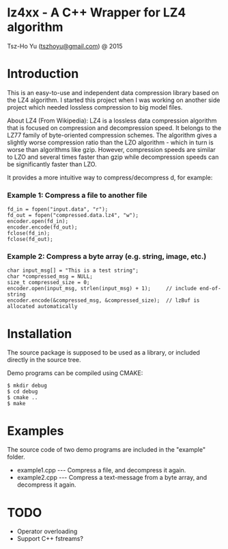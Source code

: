 lz4xx - A C++ Wrapper for LZ4 algorithm
=======================================

Tsz-Ho Yu (tszhoyu@gmail.com) @ 2015

# Introduction

This is an easy-to-use and independent data compression library based on the LZ4 algorithm. I started this project when I was working on another side project which needed lossless compression to big model files.

About LZ4 (From Wikipedia): LZ4 is a lossless data compression algorithm that is focused on compression and decompression speed. It belongs to the LZ77 family of byte-oriented compression schemes. The algorithm gives a slightly worse compression ratio than the LZO algorithm - which in turn is worse than algorithms like gzip. However, compression speeds are similar to LZO and several times faster than gzip while decompression speeds can be significantly faster than LZO.

It provides a more intuitive way to compress/decompress d, for example:

### Example 1: Compress a file to another file

    fd_in = fopen("input.data", "r");
    fd_out = fopen("compressed.data.lz4", "w");
    encoder.open(fd_in);
    encoder.encode(fd_out);
    fclose(fd_in);
    fclose(fd_out);

### Example 2: Compress a byte array (e.g. string, image, etc.)

    char input_msg[] = "This is a test string";
    char *compressed_msg = NULL;
    size_t compressed_size = 0;
    encoder.open(input_msg, strlen(input_msg) + 1);     // include end-of-string
    encoder.encode(&compressed_msg, &compressed_size);  // lzBuf is allocated automatically

# Installation

The source package is supposed to be used as a library, or included directly in the source tree.

Demo programs can be compiled using CMAKE:

    $ mkdir debug
    $ cd debug
    $ cmake ..
    $ make

# Examples

The source code of two demo programs are included in the "example" folder.

* example1.cpp --- Compress a file, and decompress it again.
* example2.cpp --- Compress a text-message from a byte array, and decompress it again.

# TODO
* Operator overloading
* Support C++ fstreams?

